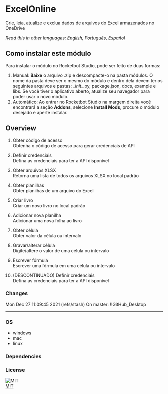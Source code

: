 



# ExcelOnline
  
Crie, leia, atualize e exclua dados de arquivos do Excel armazenados no OneDrive  

*Read this in other languages: [English](README.md), [Português](README.pr.md), [Español](README.es.md)*

## Como instalar este módulo
  
Para instalar o módulo no Rocketbot Studio, pode ser feito de duas formas:
1. Manual: __Baixe__ o arquivo .zip e descompacte-o na pasta módulos. O nome da pasta deve ser o mesmo do módulo e dentro dela devem ter os seguintes arquivos e pastas: \__init__.py, package.json, docs, example e libs. Se você tiver o aplicativo aberto, atualize seu navegador para poder usar o novo módulo.
2. Automático: Ao entrar no Rocketbot Studio na margem direita você encontrará a seção **Addons**, selecione **Install Mods**, procure o módulo desejado e aperte instalar.  


## Overview


1. Obter código de acesso  
Obtenha o código de acesso para gerar credenciais de API

2. Definir credenciais  
Defina as credenciais para ter a API disponível

3. Obter arquivos XLSX  
Retorna uma lista de todos os arquivos XLSX no local padrão

4. Obter planilhas  
Obter planilhas de um arquivo do Excel

5. Criar livro  
Criar um novo livro no local padrão

6. Adicionar nova planilha  
Adicionar uma nova folha ao livro

7. Obter célula  
Obter valor da célula ou intervalo

8. Gravar/alterar célula  
Digite/altere o valor de uma célula ou intervalo

9. Escrever fórmula  
Escrever uma fórmula em uma célula ou intervalo

10. (DESCONTINUADO) Definir credenciais  
Defina as credenciais para ter a API disponível  



### Changes
Mon Dec 27 11:09:45 2021  (refs/stash) On master: !!GitHub_Desktop<master>

----
### OS

- windows
- mac
- linux

### Dependencies

### License
  
![MIT](https://camo.githubusercontent.com/107590fac8cbd65071396bb4d04040f76cde5bde/687474703a2f2f696d672e736869656c64732e696f2f3a6c6963656e73652d6d69742d626c75652e7376673f7374796c653d666c61742d737175617265)  
[MIT](http://opensource.org/licenses/mit-license.ph)